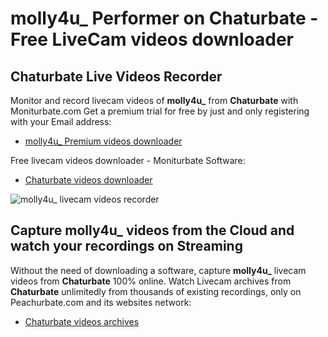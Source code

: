 # molly4u_ Performer on Chaturbate - Free LiveCam videos downloader

## Chaturbate Live Videos Recorder

Monitor and record livecam videos of **molly4u_** from **Chaturbate** with Moniturbate.com
Get a premium trial for free by just and only registering with your Email address:
* [molly4u_ Premium videos downloader](https://moniturbate.com/request-demo-licence-key.html)

Free livecam videos downloader - Moniturbate Software:
* [Chaturbate videos downloader](https://moniturbate.com/moniturbate-download-software.html)

![molly4u_ livecam videos recorder](https://peachurnet.com/templates/moniturbate-software.png)


## Capture molly4u_ videos from the Cloud and watch your recordings on Streaming

Without the need of downloading a software, capture **molly4u_** livecam videos from **Chaturbate** 100% online.
Watch Livecam archives from **Chaturbate** unlimitedly from thousands of existing recordings, only on Peachurbate.com and its websites network:
* [Chaturbate videos archives](https://peachurnet.com/)